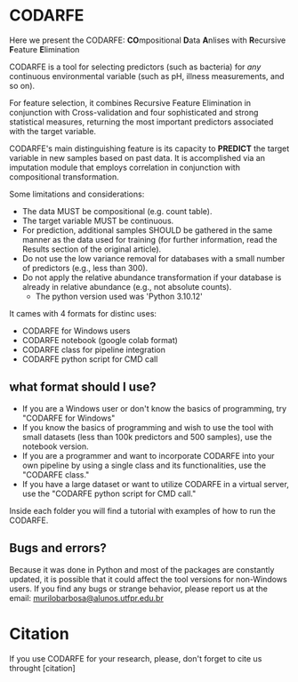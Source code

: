 # CODARFE
Here we present the CODARFE: **CO**mpositional **D**ata **A**nlises with **R**ecursive **F**eature **E**limination  

CODARFE is a tool for selecting predictors (such as bacteria) for *any* continuous environmental variable (such as pH, illness measurements, and so on).  

For feature selection, it combines Recursive Feature Elimination in conjunction with Cross-validation and four sophisticated and strong statistical measures, returning the most important predictors associated with the target variable.  

CODARFE's main distinguishing feature is its capacity to **PREDICT** the target variable in new samples based on past data. It is accomplished via an imputation module that employs correlation in conjunction with compositional transformation.  

Some limitations and considerations:
  * The data MUST be compositional (e.g. count table).
  * The target variable MUST be continuous.
  * For prediction, additional samples SHOULD be gathered in the same manner as the data used for training (for further information, read the Results section of the original article).
  * Do not use the low variance removal for databases with a small number of predictors (e.g., less than 300).
  * Do not apply the relative abundance transformation if your database is already in relative abundance (e.g., not absolute counts).
      - The python version used was 'Python 3.10.12' 

It cames with 4 formats  for distinc uses:
  * CODARFE for Windows users
  * CODARFE notebook (google colab format)
  * CODARFE class for pipeline integration
  * CODARFE python script for CMD call

## what format should I use?

* If you are a Windows user or don't know the basics of programming, try "CODARFE for Windows"
* If you know the basics of programming and wish to use the tool with small datasets (less than 100k predictors and 500 samples), use the notebook version.
* If you are a programmer and want to incorporate CODARFE into your own pipeline by using a single class and its functionalities, use the "CODARFE class."
* If you have a large dataset or want to utilize CODARFE in a virtual server, use the "CODARFE python script for CMD call."


Inside each folder you will find a tutorial with examples of how to run the CODARFE.

## Bugs and errors?
Because it was done in Python and most of the packages are constantly updated, it is possible that it could affect the tool versions for non-Windows users.
If you find any bugs or strange behavior, please report us at the email: murilobarbosa@alunos.utfpr.edu.br  

# Citation
If you use CODARFE for your research, please, don't forget to cite us throught [citation]
